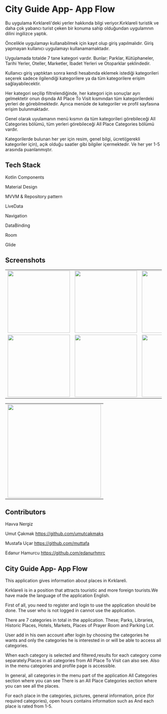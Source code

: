 # City Guide App- App Flow

Bu uygulama Kırklareli'deki yerler hakkında bilgi veriyor.Kırklareli turistik ve daha çok yabancı turist çeken bir konuma sahip olduğundan uygulamnın dilini ingilizce yaptık.

Öncelikle uygulamayı kullanabilmek için kayıt olup giriş yapılmalıdır. Giriş yapmayan kullanıcı uygulamayı kullanamamaktadır. 

Uygulamada totalde 7 tane kategori vardır. Bunlar; Parklar, Kütüphaneler, Tarihi Yerler, Oteller, Marketler, İbadet Yerleri ve Otoparklar şeklindedir.

Kullanıcı giriş yaptıktan sonra kendi hesabında eklemek istediği kategorileri seçerek sadece ilgilendiği kategorilere ya da tüm kategorilere erişim sağlayabilecektir. 

Her kategori  seçilip filtrelendiğinde, her kategori için  sonuçlar ayrı gelmektetir  onun dışında All Place To Visit kısmından tüm kategorilerdeki yerleri 
de görebilmektedir. Ayrıca menüde de kategoriler ve profil sayfasına erişim bulunmaktadır.

Genel olarak uyulamanın menü kısmın da tüm kategorileri görebileceği All Categories bölümü, tüm yerleri görebileceği All Place Categories bölümü vardır.

Kategorilerde bulunan her yer için resim, genel bilgi, ücreti(gerekli kategoriler için), açık olduğu saatler gibi bilgiler içermektedir. Ve her yer 1-5 arasında puanlanmıştır.


## Tech Stack

Kotlin Components

Material Design

MVVM & Repository pattern

LiveData

Navigation 

DataBinding

Room

Glide


## Screenshots
<table>
  <tr>
    <td>
      <img width="200" src="https://github.com/umutcakmaks/CityGuideApp/blob/master/app/src/main/res/raw/signup.png">
    </td>
    <td>
      <img width="200" src="https://github.com/umutcakmaks/CityGuideApp/blob/master/app/src/main/res/raw/profil.png">
    </td>
    <td>
    <img width="200" src="https://github.com/umutcakmaks/CityGuideApp/blob/master/app/src/main/res/raw/menu.png">
    </td>
    <td>
      <img width="200" src="https://github.com/umutcakmaks/CityGuideApp/blob/master/app/src/main/res/raw/addplace.png">
    </td>
  </tr>
  <tr>
    <td>
      <img width="200" src="https://github.com/umutcakmaks/CityGuideApp/blob/master/app/src/main/res/raw/mainscreen.png">
    </td>
    <td>
      <img width="200" src="https://github.com/umutcakmaks/CityGuideApp/blob/master/app/src/main/res/raw/categories.png">
    </td>
    <td>
      <img width="200" src="https://github.com/umutcakmaks/CityGuideApp/blob/master/app/src/main/res/raw/firstcategori.png">
    </td>
    <td>
      <img width="200" src="https://github.com/umutcakmaks/CityGuideApp/blob/master/app/src/main/res/raw/placedetail.png">
    </td>
  </tr>
</table>
<table>
  <tr>
    <td>
        <img width="300" src="https://github.com/umutcakmaks/CityGuideApp/blob/master/app/src/main/res/raw/CityGuideApp.gif">
    </td>
  </tr>
</table>

## Contributors

Havva Nergiz

Umut Çakmak  https://github.com/umutcakmaks

Mustafa Uçar https://github.com/muttafa

Edanur Hamurcu https://github.com/edanurhmrc



## City Guide App- App Flow


This application gives information about places in Kırklareli.

Kırklareli is in a position that attracts touristic and more foreign tourists.We have made the language of the application English.

First of all, you need to register and login to use the application should be done. The user who is not logged in cannot use the application.

There are 7 categories in total in the application. These; Parks, Libraries, Historic Places, Hotels, Markets, Places of Prayer Room and Parking Lot.

User add in his own account after login by choosing the categories he wants and only the categories he is interested in or will be able to access all categories.

When each category is selected and filtered,results for each category come separately.Places in all categories from All Place To Visit can also see. Also in the menu categories and profile page is accessible.

In general, all categories in the menu part of the application All Categories section where you can see There is an All Place Categories section where you can see all the places.

For each place in the categories, pictures, general information, price (for required categories), open hours contains information such as And each place is rated from 1-5.

